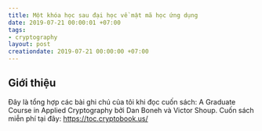 ```yaml
---
title: Một khóa học sau đại học về mật mã học ứng dụng
date: 2019-07-21 00:00:01 +07:00
tags:
- cryptography
layout: post
creationdate: 2019-07-21 00:00:00 +07:00
---
```


## Giới thiệu

Đây là tổng hợp các bài ghi chú của tôi khi đọc cuốn sách:
A Graduate Course in Applied Cryptography bởi Dan Boneh và Victor Shoup. Cuốn sách miễn phí tại đây:
<a href="https://toc.cryptobook.us/" target="_blank">https://toc.cryptobook.us/</a>
